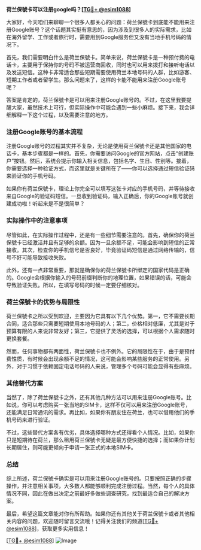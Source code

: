 **荷兰保號卡可以注册google吗？[[TG💪+ @esim1088](https://t.me/s/esim1088)]**

大家好，今天咱们来聊聊一个很多人都关心的问题：荷兰保號卡到底能不能用来注册Google账号？这个话题其实挺有意思的，因为涉及到很多人的实际需求，比如在海外留学、工作或者旅行时，需要用到Google服务但又没有当地手机号码的情况下。

首先，我们需要明白什么是荷兰保號卡。简单来说，荷兰保號卡是一种预付费的电话卡，主要用于保持你的号码不被运营商回收，同时也可以用来拨打和接听电话以及发送短信。这种卡非常适合那些短期需要使用荷兰本地号码的人群，比如游客、短期工作者或者留学生。那么问题来了，这样的卡能不能用来注册Google账号呢？

答案是肯定的，荷兰保號卡是可以用来注册Google账号的。不过，在这里我要提醒大家，虽然技术上可行，但实际操作中可能会遇到一些小麻烦。接下来，我会详细解释一下这个过程，以及需要注意的地方。

### 注册Google账号的基本流程

注册Google账号的过程其实并不复杂，无论是使用荷兰保號卡还是其他国家的电话卡，基本步骤都是一样的。首先，你需要访问Google的官方网站，点击“创建账户”按钮。然后，系统会提示你输入相关信息，包括名字、生日、性别等。接着，你需要选择一种验证方式，而这里就是关键所在了——你可以选择通过短信验证码来验证你的手机号码。

如果你有荷兰保號卡，理论上你完全可以填写这张卡对应的手机号码，并等待接收来自Google的验证码短信。一旦收到验证码，输入正确后，你的Google账号就创建成功啦！听起来是不是很简单？

### 实际操作中的注意事项

尽管如此，在实际操作过程中，还是有一些细节需要注意的。首先，确保你的荷兰保號卡已经激活并且有足够的余额。因为一旦余额不足，可能会影响到短信的正常接收。其次，检查你的手机信号是否良好，毕竟验证码短信是通过网络传输的，信号不好可能导致接收失败。

此外，还有一点非常重要，那就是确保你的荷兰保號卡所绑定的国家代码是正确的。Google会根据你输入的号码前缀判断你的地理位置，如果错误的话，可能会导致验证失败。所以，在填写号码的时候一定要仔细核对。

### 荷兰保號卡的优势与局限性

荷兰保號卡之所以受到欢迎，主要因为它具有以下几个优势。第一，它不需要长期合同，适合那些只需要短期使用本地号码的人；第二，价格相对低廉，尤其是对于预算有限的人来说非常友好；第三，它提供了灵活的选择，可以根据个人需求随时更换套餐。

然而，任何事物都有两面性，荷兰保號卡也不例外。它的局限性在于，由于是预付费性质，有时候会出现余额不足的情况，这可能会影响某些服务的正常使用。另外，对于习惯于依赖固定电话号码的人来说，管理多个号码可能会显得有些麻烦。

### 其他替代方案

当然了，除了荷兰保號卡之外，还有其他几种方法可以用来注册Google账号。比如说，你可以考虑购买一张当地的SIM卡，这样不仅可以用来注册Google账号，还能满足日常通讯的需求。再比如，如果你有朋友住在荷兰，也可以借用他们的手机号码来进行验证。

不过，这些替代方案各有优劣，具体选择哪种方式还得看个人情况。比如，如果你只是短期待在荷兰，那么租用荷兰保號卡无疑是最方便快捷的选择；而如果你计划长期居住，则可能更倾向于申请一张正式的本地SIM卡。

### 总结

综上所述，荷兰保號卡确实是可以用来注册Google账号的。只要按照正确的步骤操作，并注意相关事项，大多数人都能够顺利完成注册过程。当然，每个人的具体情况不同，因此在做出决定之前最好多做些调查研究，找到最适合自己的解决方案。

最后，希望这篇文章能对你有所帮助。如果你还有其他关于荷兰保號卡或者其他相关内容的问题，欢迎随时留言交流哦！记得关注我们的频道[[TG💪+ @esim1088](https://t.me/s/esim1088)]，获取更多实用信息！

[[TG💪+ @esim1088](https://t.me/s/esim1088)] ![Image](https://i.postimg.cc/4NQfJmqS/Snipaste-2025-05-13-00-14-12.png)